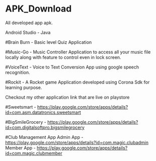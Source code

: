 # APK_Download
All developed app apk. 

Android Studio - Java

#Brain Burn - Basic level Quiz Application

#Music-Go - Music Controller Application to access all your music file locally along with feature to control even in lock screen.

#VoiceText - Voice to Text Conversion App using google speech recognition.

#Rockit - A Rocket game Application developed using Corona Sdk for learning purpose.

Checkout my other application link that are live on playstore

#Sweetsmart - https://play.google.com/store/apps/details?id=com.asm.datatronics.sweetsmart

#BigSmileGrocery - https://play.google.com/store/apps/details?id=com.digitalsoftpro.bigsmilegrocery

#Club Management App
Admin App - https://play.google.com/store/apps/details?id=com.magic.clubadmin
Member App - https://play.google.com/store/apps/details?id=com.magic.clubmember

